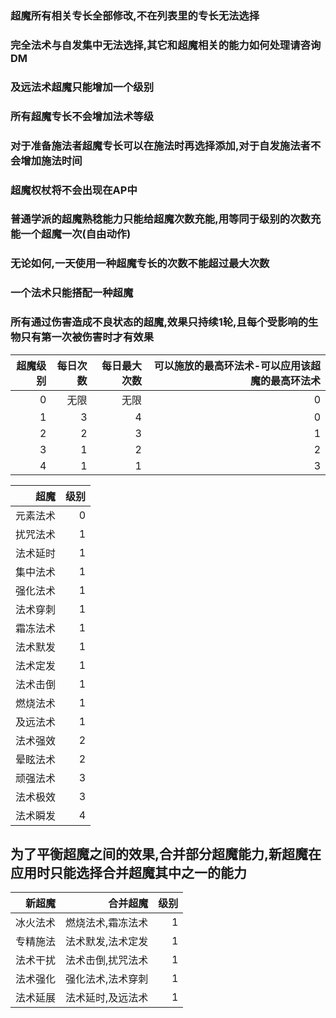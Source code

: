### 超魔所有相关专长全部修改,不在列表里的专长无法选择 ###  
### 完全法术与自发集中无法选择,其它和超魔相关的能力如何处理请咨询DM ###  
### 及远法术超魔只能增加一个级别 ###   
### 所有超魔专长不会增加法术等级 ###   
### 对于准备施法者超魔专长可以在施法时再选择添加,对于自发施法者不会增加施法时间 ###   
### 超魔权杖将不会出现在AP中 ###   
### 普通学派的超魔熟稔能力只能给超魔次数充能,用等同于级别的次数充能一个超魔一次(自由动作) ###  
### 无论如何,一天使用一种超魔专长的次数不能超过最大次数 ###   
### 一个法术只能搭配一种超魔 ###  
### 所有通过伤害造成不良状态的超魔,效果只持续1轮,且每个受影响的生物只有第一次被伤害时才有效果 ###  

|超魔级别|每日次数|每日最大次数|可以施放的最高环法术-可以应用该超魔的最高环法术|
|-:|-:|-:|-:|
|0|无限|无限|0|
|1|3|4|0|
|2|2|3|1|
|3|1|2|2|
|4|1|1|3|

|超魔|级别|
|-:|-:|
|元素法术|0|
|扰咒法术|1|
|法术延时|1|
|集中法术|1|
|强化法术|1|
|法术穿刺|1|
|霜冻法术|1|
|法术默发|1|
|法术定发|1|
|法术击倒|1|
|燃烧法术|1|
|及远法术|1|
|法术强效|2|
|晕眩法术|2|
|顽强法术|3|
|法术极效|3|
|法术瞬发|4|

## 为了平衡超魔之间的效果,合并部分超魔能力,新超魔在应用时只能选择合并超魔其中之一的能力 ## 
|新超魔|合并超魔|级别|
|-:|-:|-:|
|冰火法术|燃烧法术,霜冻法术|1|
|专精施法|法术默发,法术定发|1|
|法术干扰|法术击倒,扰咒法术|1|
|法术强化|强化法术,法术穿刺|1|
|法术延展|法术延时,及远法术|1|

